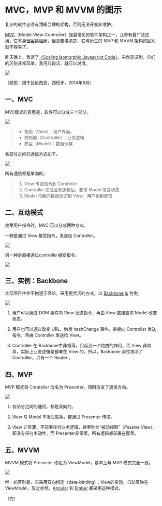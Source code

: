# MVC，MVP 和 MVVM 的图示

复杂的软件必须有清晰合理的架构，否则无法开发和维护。

[MVC](http://zh.wikipedia.org/wiki/MVC)（Model-View-Controller）是最常见的软件架构之一，业界有着广泛应用。它本身[很容易理解](http://www.ruanyifeng.com/blog/2007/11/mvc.html)，但是要讲清楚，它与衍生的 MVP 和 MVVM 架构的区别就不容易了。

昨天晚上，我读了[《Scaling Isomorphic Javascript Code》](http://blog.nodejitsu.com/scaling-isomorphic-javascript-code/)，突然意识到，它们的区别非常简单。我用几段话，就可以说清。

![](http://image.beekka.com/blog/2015/bg2015020102.jpg)

（题图：摄于瓦伦西亚，西班牙，2014年8月）

## 一、MVC

MVC模式的意思是，软件可以分成三个部分。

![](http://image.beekka.com/blog/2015/bg2015020104.png)

> - 视图（View）：用户界面。
> - 控制器（Controller）：业务逻辑
> - 模型（Model）：数据保存

各部分之间的通信方式如下。

![](http://image.beekka.com/blog/2015/bg2015020105.png)

所有通信都是单向的。

> 1. View 传送指令到 Controller
> 2. Controller 完成业务逻辑后，要求 Model 改变状态
> 3. Model 将新的数据发送到 View，用户得到反馈

## 二、互动模式

接受用户指令时，MVC 可以分成两种方式。

一种是通过 View 接受指令，发送给 Controller。
 
 ![](http://image.beekka.com/blog/2015/bg2015020106.png)
 
另一种是直接通过controller接受指令。

![](http://image.beekka.com/blog/2015/bg2015020107.png)

## 三、实例：Backbone

实际项目往往不拘泥于理论，采用更灵活的方式，以 [Backbone.js](http://documentcloud.github.com/backbone) 为例。

![](http://image.beekka.com/blog/2015/bg2015020108.png)

1. 用户可以通过 DOM 事件向 View 发送指令，再由 View 直接要求 Model 改变状态。

2. 用户也可以通过改变 URL，触发 hashChange 事件，直接向 Controller 发送指令，再由 Controller 发送给 View。

3. Controller 在 Backbone中非常薄，只起到一个路由的作用，而 View 非常厚，实际上业务逻辑是部署在 View 的。所以，Backbone 索性取消了 Controller，只有一个 Router 。

## 四、MVP

MVP 模式将 Controller 改名为 Presenter，同时改变了通信方向。

![](http://image.beekka.com/blog/2015/bg2015020109.png)

1. 各部分之间的通信，都是双向的。

2. View 与 Model 不发生联系，都通过 Presenter 传递。

3. View 非常薄，不部署任何业务逻辑，甚至称为“被动视图”（Passive View），即没有任何主动性，而 Presenter非常厚，所有逻辑都部署在那里。

## 五、MVVM

MVVM 模式将 Presenter 改名为 ViewModel，基本上与 MVP 模式完全一致。

![](http://image.beekka.com/blog/2015/bg2015020110.png)

唯一的区别是，它采用双向绑定（data-binding）：View的变动，自动反映在 ViewModel，反之亦然。[Angular](https://angularjs.org/) 和 [Ember](http://emberjs.com/) 都采用这种模式。

（完）

 